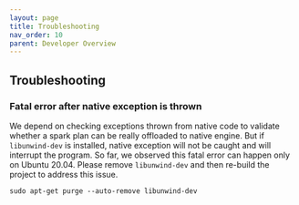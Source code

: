 ```yaml
---
layout: page
title: Troubleshooting
nav_order: 10
parent: Developer Overview
---
```

## Troubleshooting

### Fatal error after native exception is thrown

We depend on checking exceptions thrown from native code to validate whether a spark plan can
be really offloaded to native engine. But if `libunwind-dev` is installed, native exception will not be
caught and will interrupt the program. So far, we observed this fatal error can happen only on Ubuntu 20.04.
Please remove `libunwind-dev` and then re-build the project to address this issue.

`sudo apt-get purge --auto-remove libunwind-dev`
